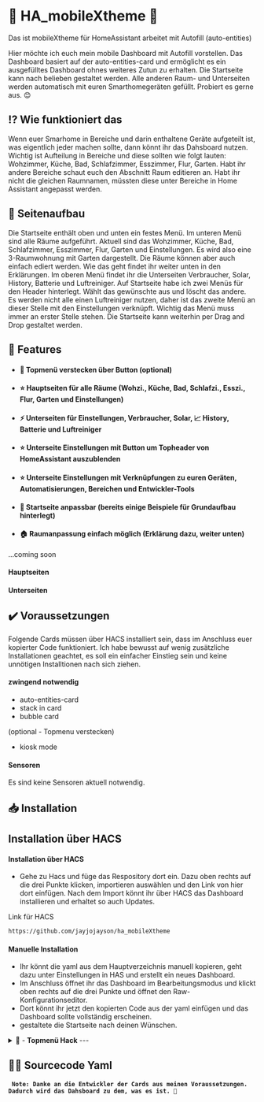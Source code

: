 # 📱 HA_mobileXtheme 📱
Das ist mobileXtheme für HomeAssistant arbeitet mit Autofill (auto-entities)

Hier möchte ich euch mein mobile Dashboard mit Autofill vorstellen. Das Dashboard basiert auf der auto-entities-card und ermöglicht es ein ausgefülltes Dashboard ohnes weiteres Zutun zu erhalten.
Die Startseite kann nach belieben gestaltet werden. Alle anderen Raum- und Unterseiten werden automatisch mit euren Smarthomegeräten gefüllt. Probiert es gerne aus. 😊

## :interrobang: Wie funktioniert das
Wenn euer Smarhome in Bereiche und darin enthaltene Geräte aufgeteilt ist, was eigentlich jeder machen sollte, dann könnt ihr das Dahsboard nutzen. Wichtig ist Aufteilung in Bereiche und diese sollten wie folgt lauten:
Wohzimmer, Küche, Bad, Schlafzimmer, Esszimmer, Flur, Garten. Habt ihr andere Bereiche schaut euch den Abschnitt Raum editieren an. Habt ihr nicht die gleichen Raumnamen, müssten diese unter Bereiche in Home Assistant angepasst werden.

## :memo: Seitenaufbau
Die Startseite enthält oben und unten ein festes Menü. Im unteren Menü sind alle Räume aufgeführt. Aktuell sind das Wohzimmer, Küche, Bad, Schlafzimmer, Esszimmer, Flur, Garten und Einstellungen. Es wird also eine 3-Raumwohnung mit Garten dargestellt.
Die Räume können aber auch einfach ediert werden. Wie das geht findet ihr weiter unten in den Erklärungen. Im oberen Menü findet ihr die Unterseiten Verbraucher, Solar, History, Batterie und Luftreiniger.
Auf Startseite habe ich zwei Menüs für den Header hinterlegt. Wählt das gewünschte aus und löscht das andere. Es werden nicht alle einen Luftreiniger nutzen, daher ist das zweite Menü an dieser Stelle mit den Einstellungen verknüpft. Wichtig das Menü muss immer an erster Stelle stehen.
Die Startseite kann weiterhin per Drag and Drop gestaltet werden.

## 📖 Features

- #### 📣 Topmenü verstecken über Button (optional)
- #### ⭐ Hauptseiten für alle Räume (Wohzi., Küche, Bad, Schlafzi., Esszi., Flur, Garten und Einstellungen)
- #### ⚡ Unterseiten für Einstellungen, Verbraucher, Solar, 📈 History, Batterie und Luftreiniger
- #### ⭐ Unterseite Einstellungen mit Button um Topheader von HomeAssistant auszublenden
- #### ⭐ Unterseite Einstellungen mit Verknüpfungen zu euren Geräten, Automatisierungen, Bereichen und Entwickler-Tools
- #### 📱 Startseite anpassbar (bereits einige Beispiele für Grundaufbau hinterlegt)
- #### :house: Raumanpassung einfach möglich (Erklärung dazu, weiter unten)

...coming soon

#### Hauptseiten

#### Unterseiten


## ✔️ Voraussetzungen

Folgende Cards müssen über HACS installiert sein, dass im Anschluss euer kopierter Code funktioniert.
Ich habe bewusst auf wenig zusätzliche Installationen geachtet, es soll ein einfacher Einstieg sein und keine unnötigen Installtionen nach sich ziehen.

#### zwingend notwendig
- auto-entities-card
- stack in card
- bubble card

(optional - Topmenu verstecken)
- kiosk mode

#### Sensoren
Es sind keine Sensoren aktuell notwendig.

## 📥 Installation

## Installation über HACS

#### Installation über HACS
- Gehe zu Hacs und füge das Respository dort ein. Dazu oben rechts auf die drei Punkte klicken, importieren auswählen und den Link von hier dort einfügen. Nach dem Import könnt ihr über HACS das Dashboard installieren und erhaltet so auch Updates.

Link für HACS
```bash
https://github.com/jayjojayson/ha_mobileXtheme
```

#### Manuelle Installation
- Ihr könnt die yaml aus dem Hauptverzeichnis manuell kopieren, geht dazu unter Einstellungen in HAS und erstellt ein neues Dashboard.
- Im Anschluss öffnet ihr das Dashboard im Bearbeitungsmodus und klickt oben rechts auf die drei Punkte und öffnet den Raw-Konfigurationseditor.
- Dort könnt ihr jetzt den kopierten Code aus der yaml einfügen und das Dashboard sollte vollständig erscheinen.
- gestaltete die Startseite nach deinen Wünschen.

<details>
  <summary> 💬 - <b>Topmenü Hack</b> ---</summary>
  
  Um das Topmenü auf Tablet und Handy auszublenden nutze ich den Kiosk Mode von HACS.
  Einfach über HACS installieren und im Anschluss folgenden Code im Raw-Konfigurationseditor an erster Stelle einfügen.
  Erreichbar ist der Editor über die drei Punkte oben rechts, wenn man im Bearbeitungsmodus für das Dashboard ist.
  
  ```bash
    kiosk_mode:
      mobile_settings:
        hide_header: true
        ignore_entity_settings: true
        custom_width: 1280
  ```
  Es geht auch noch besser, wenn ihr unter Geräte & Dienste einen Helfer mit dem Typ Schalter und Namen kioskmode angelegt könnt ihr den 
  nachfolgenden Code wie folgt einfügen. Somit könnt ihr bequem per Schalter das Topmenü ein- oder ausblenden. Ich habe den Schalter in der Unterseite Einstellungen hinterlegt.
  
  ```bash
  kiosk_mode:
    non_admin_settings:
      hide_header: true
      hide_menubutton: true
      ignore_entity_settings: true
    entity_settings:
      - entity:
          input_boolean.kioskmode: 'on'
        hide_header: true
      - entity:
          input_boolean.kioskmode: 'off'
        hide_header: false
  ```
</details>

## 👩‍💻 Sourcecode Yaml

#### ` Note: Danke an die Entwickler der Cards aus meinen Voraussetzungen. Dadurch wird das Dahsboard zu dem, was es ist. 🤗` 
